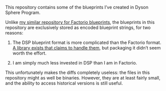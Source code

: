 This repository contains some of the blueprints I’ve created in Dyson Sphere Program.

Unlike [my similar repository for Factorio blueprints](https://github.com/lexi-lambda/factorio-blueprints), the blueprints in this repository are exclusively stored as encoded blueprint strings, for two reasons:

1. The DSP blueprint format is more complicated than the Factorio format. [A library exists that claims to handle them](https://github.com/johndoe31415/dspbptk), but packaging it didn’t seem worth the effort.

2. I am simply much less invested in DSP than I am in Factorio.

This unfortunately makes the diffs completely useless: the files in this repository might as well be binaries. However, they are at least fairly small, and the ability to access historical versions is still useful.
